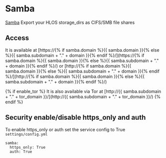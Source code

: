 # Samba

[Samba](https://download.samba.org/pub/samba/stable/) Export your HLOS storage_dirs as CIFS/SMB file shares

## Access

It is available at [https://{% if samba.domain %}{{ samba.domain }}{% else %}{{ samba.subdomain + "." + domain }}{% endif %}/](https://{% if samba.domain %}{{ samba.domain }}{% else %}{{ samba.subdomain + "." + domain }}{% endif %}/) or [http://{% if samba.domain %}{{ samba.domain }}{% else %}{{ samba.subdomain + "." + domain }}{% endif %}/](http://{% if samba.domain %}{{ samba.domain }}{% else %}{{ samba.subdomain + "." + domain }}{% endif %}/)

{% if enable_tor %}
It is also available via Tor at [http://{{ samba.subdomain + "." + tor_domain }}/](http://{{ samba.subdomain + "." + tor_domain }}/)
{% endif %}

## Security enable/disable https_only and auth

To enable https_only or auth set the service config to True
`settings/config.yml`

```
samba:
  https_only: True
  auth: True
```
